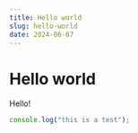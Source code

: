 ```yaml
---
title: Hello world
slug: hello-world
date: 2024-06-07
---
```


# Hello world

Hello!

```js
console.log("this is a test");
```
